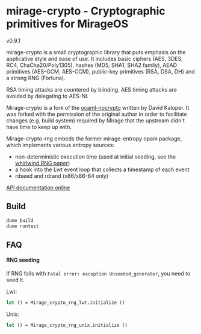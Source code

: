 # mirage-crypto - Cryptographic primitives for MirageOS

v0.9.1

mirage-crypto is a small cryptographic library that puts emphasis on the
applicative style and ease of use. It includes basic ciphers (AES, 3DES, RC4,
ChaCha20/Poly1305), hashes (MD5, SHA1, SHA2 family), AEAD primitives (AES-GCM,
AES-CCM), public-key primitives (RSA, DSA, DH) and a strong RNG (Fortuna).

RSA timing attacks are countered by blinding. AES timing attacks are avoided by
delegating to AES-NI.

Mirage-crypto is a fork of the
[ocaml-nocrypto](https://github.com/mirleft/ocaml-nocrypto) written by David
Kaloper.  It was forked with the permission of the original author in order to
facilitate changes (e.g. build system) required by Mirage that the upstream
didn't have time to keep up with.

Mirage-crypto-rng embeds the former mirage-entropy opam package, which
implements various entropy sources:
- non-deterministic execution time (used at initial seeding, see the [whirlwind RNG paper](https://www.ieee-security.org/TC/SP2014/papers/Not-So-RandomNumbersinVirtualizedLinuxandtheWhirlwindRNG.pdf))
- a hook into the Lwt event loop that collects a timestamp of each event
- rdseed and rdrand (x86/x86-64 only)

[API documentation online](https://mirage.github.io/mirage-crypto/doc)

## Build

```bash
dune build
dune runtest
```

## FAQ

#### RNG seeding

If RNG fails with `Fatal error: exception Unseeded_generator`, you need to
seed it.

Lwt:
```OCaml
let () = Mirage_crypto_rng_lwt.initialize ()
```

Unix:
```OCaml
let () = Mirage_crypto_rng_unix.initialize ()
```
